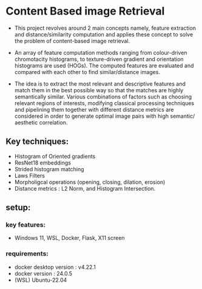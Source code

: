 # Content Based image Retrieval

- This project revolves around 2 main concepts namely, feature extraction and distance/similarity
computation and applies these concept to solve the problem of content-based image retrieval. 

- An array of feature computation methods ranging from colour-driven chromotacity histograms, to
texture-driven gradient and orientation histograms are used (HOGs). The computed features are evaluated
and compared with each other to find similar/distance images.

- The idea is to extract the most relevant and descriptive features and match them in the best possible way so that the matches are
highly semantically similar. Various combinations of factors such as choosing relevant regions of
interests, modifying classical processing techniques and pipelining them together with different
distance metrics are considered in order to generate optimal image pairs with high semantic/
aesthetic correlation.

## Key techniques:

- Histogram of Oriented gradients
- ResNet18 embeddings
- Strided histogram matching
- Laws Filters
- Morpholigcal operations (opening, closing, dilation, erosion)
- Distance metrics : L2 Norm, and Histogram Intersection.

## setup:

### key features:

- Windows 11, WSL, Docker, Flask, X11 screen

### requirements: 
- docker desktop version : v4.22.1
- docker version : 24.0.5
- (WSL) Ubuntu-22.04
